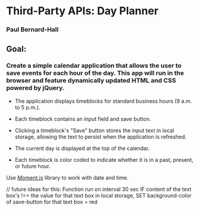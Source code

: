 # Third-Party APIs: Day Planner
### Paul Bernard-Hall

## Goal:

### Create a simple calendar application that allows the user to save events for each hour of the day. This app will run in the browser and feature dynamically updated HTML and CSS powered by jQuery.

* The application displays timeblocks for standard business hours (9 a.m. to 5 p.m.).

* Each timeblock contains an input field and save button.

* Clicking a timeblock's "Save" button stores the input text in local storage, allowing the text to persist when the application is refreshed.

* The current day is displayed at the top of the calendar.

* Each timeblock is color coded to indicate whether it is in a past, present, or future hour.

Use [Moment.js](https://momentjs.com/) library to work with date and time.

// future ideas for this:
Function run on interval 30 sec IF content of the text box's !== the value for that text box in local storage, SET background-color of save-button for that text box = red